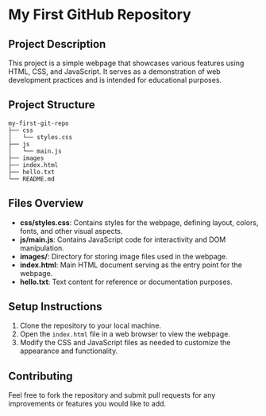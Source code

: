 # My First GitHub Repository

## Project Description
This project is a simple webpage that showcases various features using HTML, CSS, and JavaScript. It serves as a demonstration of web development practices and is intended for educational purposes.

## Project Structure
```
my-first-git-repo
├── css
│   └── styles.css
├── js
│   └── main.js
├── images
├── index.html
├── hello.txt
└── README.md
```

## Files Overview
- **css/styles.css**: Contains styles for the webpage, defining layout, colors, fonts, and other visual aspects.
- **js/main.js**: Contains JavaScript code for interactivity and DOM manipulation.
- **images/**: Directory for storing image files used in the webpage.
- **index.html**: Main HTML document serving as the entry point for the webpage.
- **hello.txt**: Text content for reference or documentation purposes.

## Setup Instructions
1. Clone the repository to your local machine.
2. Open the `index.html` file in a web browser to view the webpage.
3. Modify the CSS and JavaScript files as needed to customize the appearance and functionality.

## Contributing
Feel free to fork the repository and submit pull requests for any improvements or features you would like to add.